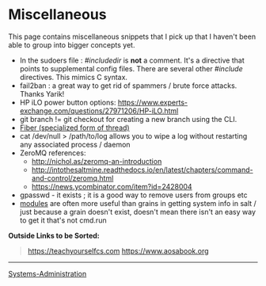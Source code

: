

Miscellaneous
=============

This page contains miscellaneous snippets that I pick up that I haven't been able to group into bigger concepts yet.

-   In the sudoers file : *\#includedir* is **not** a comment. It's a directive that points to supplemental config files. There are several other *\#include* directives. This mimics C syntax.
-   fail2ban : a great way to get rid of spammers / brute force attacks. Thanks Yarik!
-   HP iLO power button options: <https://www.experts-exchange.com/questions/27971206/HP-iLO.html>
-   git branch != git checkout for creating a new branch using the CLI.
-   [Fiber (specialized form of thread)](https://en.wikipedia.org/wiki/Fiber_(computer_science))
-   cat /dev/null \> /path/to/log allows you to wipe a log without restarting any associated process / daemon
-   ZeroMQ references:
    -   <http://nichol.as/zeromq-an-introduction>
    -   <http://intothesaltmine.readthedocs.io/en/latest/chapters/command-and-control/zeromq.html>
    -   <https://news.ycombinator.com/item?id=2428004>
-   gpasswd - it exists ; it is a good way to remove users from groups etc
-   [modules](https://docs.saltstack.com/en/latest/salt-modindex.html) are often more useful than grains in getting system info in salt / just because a grain doesn't exist, doesn't mean there isn't an easy way to get it that's not cmd.run

**Outside Links to be Sorted:**

> <https://teachyourselfcs.com> <https://www.aosabook.org>

* * * * *

[Systems-Administration](Systems-Administration)
